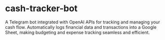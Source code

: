 # cash-tracker-bot
A Telegram bot integrated with OpenAI APIs for tracking and managing your cash flow. Automatically logs financial data and transactions into a Google Sheet, making budgeting and expense tracking seamless and efficient.
